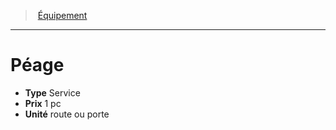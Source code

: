 ﻿---
!EquipmentItem
Type: Service
Price: 1 pc
Unity: route ou porte
Id: equipment_hd.md#péage
ParentLink: equipment_hd.md#Équipement
Name: Péage
ParentName: Équipement
NameLevel: 1
Attributes: {}
---
> [Équipement](hd_equipment.md)

---

# Péage

- **Type** Service
- **Prix** 1 pc
- **Unité** route ou porte

